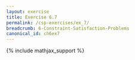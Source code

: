 ```yaml
---
layout: exercise
title: Exercise 6.7
permalink: /csp-exercises/ex_7/
breadcrumb: 6-Constraint-Satisfaction-Problems
canonical_id: ch6ex7
---
```


{% include mathjax_support %}

